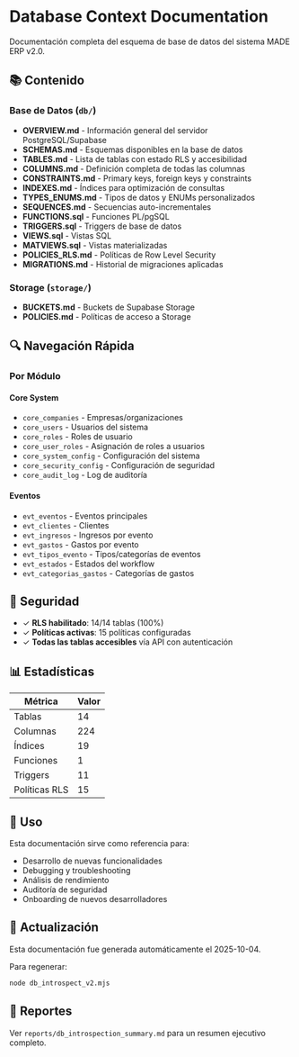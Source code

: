 # Database Context Documentation

Documentación completa del esquema de base de datos del sistema MADE ERP v2.0.

## 📚 Contenido

### Base de Datos (`db/`)
- **OVERVIEW.md** - Información general del servidor PostgreSQL/Supabase
- **SCHEMAS.md** - Esquemas disponibles en la base de datos
- **TABLES.md** - Lista de tablas con estado RLS y accesibilidad
- **COLUMNS.md** - Definición completa de todas las columnas
- **CONSTRAINTS.md** - Primary keys, foreign keys y constraints
- **INDEXES.md** - Índices para optimización de consultas
- **TYPES_ENUMS.md** - Tipos de datos y ENUMs personalizados
- **SEQUENCES.md** - Secuencias auto-incrementales
- **FUNCTIONS.sql** - Funciones PL/pgSQL
- **TRIGGERS.sql** - Triggers de base de datos
- **VIEWS.sql** - Vistas SQL
- **MATVIEWS.sql** - Vistas materializadas
- **POLICIES_RLS.md** - Políticas de Row Level Security
- **MIGRATIONS.md** - Historial de migraciones aplicadas

### Storage (`storage/`)
- **BUCKETS.md** - Buckets de Supabase Storage
- **POLICIES.md** - Políticas de acceso a Storage

## 🔍 Navegación Rápida

### Por Módulo

#### Core System
- `core_companies` - Empresas/organizaciones
- `core_users` - Usuarios del sistema
- `core_roles` - Roles de usuario
- `core_user_roles` - Asignación de roles a usuarios
- `core_system_config` - Configuración del sistema
- `core_security_config` - Configuración de seguridad
- `core_audit_log` - Log de auditoría

#### Eventos
- `evt_eventos` - Eventos principales
- `evt_clientes` - Clientes
- `evt_ingresos` - Ingresos por evento
- `evt_gastos` - Gastos por evento
- `evt_tipos_evento` - Tipos/categorías de eventos
- `evt_estados` - Estados del workflow
- `evt_categorias_gastos` - Categorías de gastos

## 🔐 Seguridad

- ✓ **RLS habilitado**: 14/14 tablas (100%)
- ✓ **Políticas activas**: 15 políticas configuradas
- ✓ **Todas las tablas accesibles** vía API con autenticación

## 📊 Estadísticas

| Métrica | Valor |
|---------|-------|
| Tablas | 14 |
| Columnas | 224 |
| Índices | 19 |
| Funciones | 1 |
| Triggers | 11 |
| Políticas RLS | 15 |

## 🚀 Uso

Esta documentación sirve como referencia para:
- Desarrollo de nuevas funcionalidades
- Debugging y troubleshooting
- Análisis de rendimiento
- Auditoría de seguridad
- Onboarding de nuevos desarrolladores

## 📝 Actualización

Esta documentación fue generada automáticamente el 2025-10-04.

Para regenerar:
```bash
node db_introspect_v2.mjs
```

## 📄 Reportes

Ver `reports/db_introspection_summary.md` para un resumen ejecutivo completo.
